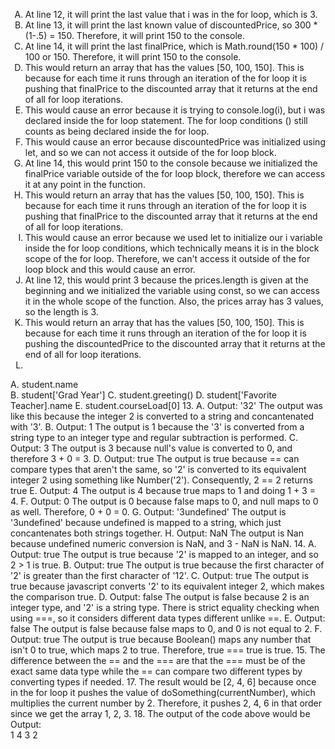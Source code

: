 <style type="text/css">
    ol { list-style-type: upper-alpha; }
</style>
1. At line 12, it will print the last value that i was in the for loop, which is 3.
2. At line 13, it will print the last known value of discountedPrice, so 300 * (1-.5) = 150. Therefore, it will print 150 to the console.
3. At line 14, it will print the last finalPrice, which is Math.round(150 * 100) / 100 or 150. Therefore, it will print 150 to the console.
4. This would return an array that has the values [50, 100, 150]. This is because for each time it runs through an iteration of the for loop it is pushing that finalPrice to the discounted array that it returns at the end of all for loop iterations.
5. This would cause an error because it is trying to console.log(i), but i was declared inside the for loop statement. The for loop conditions () still counts as being declared inside the for loop.
6. This would cause an error because discountedPrice was initialized using let, and so we can not access it outside of the for loop block.
7. At line 14, this would print 150 to the console because we initialized the finalPrice variable outside of the for loop block, therefore we can access it at any point in the function.
8. This would return an array that has the values [50, 100, 150]. This is because for each time it runs through an iteration of the for loop it is pushing that finalPrice to the discounted array that it returns at the end of all for loop iterations.
9. This would cause an error because we used let to initialize our i variable inside the for loop conditions, which technically means it is in the block scope of the for loop. Therefore, we can't access it outside of the for loop block and this would cause an error.
10. At line 12, this would print 3 because the prices.length is given at the beginning and we initialized the variable using const, so we can access it in the whole scope of the function. Also, the prices array has 3 values,  so the length is 3.
11. This would return an array that has the values [50, 100, 150]. This is because for each time it runs through an iteration of the for loop it is pushing the discountedPrice to the discounted array that it returns at the end of all for loop iterations.
12. 
A. student.name <br>
B. student['Grad Year']
C. student.greeting()
D. student['Favorite Teacher].name
E. student.courseLoad[0]
13. 
A. Output: '32'
The output was like this because the integer 2 is converted to a string and concantenated with '3'.
B. Output: 1
The output is 1 because the '3' is converted from a string type to an integer type and regular subtraction is performed. 
C. Output: 3
The output is 3 because null's value is converted to 0, and therefore 3 + 0 = 3.
D. Output: true
The output is true because == can compare types that aren't the same, so '2' is converted to its equivalent integer 2 using something like Number('2'). Consequently, 2 == 2 returns true
E. Output: 4
The output is 4 because true maps to 1 and doing 1 + 3 = 4.
F. Output: 0
The output is 0 because false maps to 0, and null maps to 0 as well. Therefore, 0 + 0 = 0.
G. Output: '3undefined'
The output is '3undefined' because undefined is mapped to a string, which just concantenates both strings together.
H. Output: NaN
The output is Nan because undefined numeric conversion is NaN, and 3 - NaN is NaN.
14. 
A. Output: true
The output is true because '2' is mapped to an integer, and so 2 > 1 is true.
B. Output: true
The output is true because the first character of '2' is greater than the first character of '12'.
C. Output: true
The output is true because javascript converts '2' to its equivalent integer 2, which makes the comparison true.
D. Output: false
The output is false because 2 is an integer type, and '2' is a string type. There is strict equality checking when using ===, so it considers different data types different unlike ==.
E. Output: false
The output is false because false maps to 0, and 0 is not equal to 2.
F. Output: true
The output is true because Boolean() maps any number that isn't 0 to true, which maps 2 to true. Therefore, true === true is true.
15. The difference between the == and the === are that the === must be of the exact same data type while the == can compare two different types by converting types if needed.
17. The result would be [2, 4, 6] because once in the for loop it pushes the value of doSomething(currentNumber), which multiplies the current number by 2. Therefore, it pushes 2, 4, 6 in that order since we get the array 1, 2, 3.
18. The output of the code above would be
Output:  
1
4
3
2
